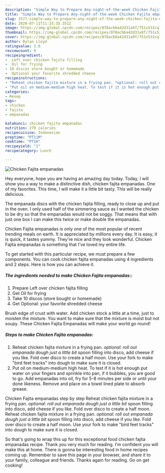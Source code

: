 ```yaml
---
description: "Simple Way to Prepare Any-night-of-the-week Chicken Fajita empanadas"
title: "Simple Way to Prepare Any-night-of-the-week Chicken Fajita empanadas"
slug: 1577-simple-way-to-prepare-any-night-of-the-week-chicken-fajita-empanadas
date: 2020-07-11T11:33:35.351Z
image: https://img-global.cpcdn.com/recipes/078acb6a42d31a9f/751x532cq70/chicken-fajita-empanadas-recipe-main-photo.jpg
thumbnail: https://img-global.cpcdn.com/recipes/078acb6a42d31a9f/751x532cq70/chicken-fajita-empanadas-recipe-main-photo.jpg
cover: https://img-global.cpcdn.com/recipes/078acb6a42d31a9f/751x532cq70/chicken-fajita-empanadas-recipe-main-photo.jpg
author: Dylan Lloyd
ratingvalue: 3.6
reviewcount: 9
recipeingredient:
-  Left over chicken fajita filling
-  Oil for frying
- 10 discos store bought or homemade
-  Optional your favorite shredded cheese
recipeinstructions:
- "Reheat chicken fajita mixture in a frying pan. *optional: roll out empanada dough just a little bit* spoon filling into disco, add cheese if you like. Fold over disco to create a half moon. Use your fork to make &#34;bird feet tracks&#34; into dough to make sure it is closed."
- "Put oil on medium-medium high heat. To test if it is hot enough put water on your fingers and sprinkle into pan, if it bubbles, you are good to go. Add empanadas into oil, fry for 5-8 minutes per side or until your done likeness. Remove and place on a towel lined plate to absorb grease."
categories:
- Resep
tags:
- chicken
- fajita
- empanadas

katakunci: chicken fajita empanadas
nutrition: 279 calories
recipecuisine: Indonesian
preptime: "PT11M"
cooktime: "PT1H"
recipeyield: "1"
recipecategory: Lunch

---
```



![Chicken Fajita empanadas](https://img-global.cpcdn.com/recipes/078acb6a42d31a9f/751x532cq70/chicken-fajita-empanadas-recipe-main-photo.jpg)

Hey everyone, hope you are having an amazing day today. Today, I will show you a way to make a distinctive dish, chicken fajita empanadas. One of my favorites. This time, I will make it a little bit tasty. This will be really delicious.

The empanada discs with the chicken fajita filling, ready to close up and put in the oven. I only used half of the simmering sauce as I wanted the chicken to be dry so that the empanadas would not be soggy. That means that with just one box I can make this twice or make double the empanadas.

Chicken Fajita empanadas is only one of the most popular of recent trending meals on earth. It is appreciated by millions every day. It is easy, it is quick, it tastes yummy. They're nice and they look wonderful. Chicken Fajita empanadas is something that I've loved my entire life.


To get started with this particular recipe, we must prepare a few components. You can cook chicken fajita empanadas using 4 ingredients and 2 steps. Here is how you can achieve it.

##### The ingredients needed to make Chicken Fajita empanadas::

1. Prepare  Left over chicken fajita filling
1. Get  Oil for frying
1. Take 10 discos (store bought or homemade)
1. Get  Optional: your favorite shredded cheese


Brush edge of crust with water. Add chicken stock a little at a time, just to moisten the mixture. You want to make sure that the mixture is moist but not soupy. These Chicken Fajita Empanadas will make your world go round! 

##### Steps to make Chicken Fajita empanadas:

1. Reheat chicken fajita mixture in a frying pan. *optional: roll out empanada dough just a little bit* spoon filling into disco, add cheese if you like. Fold over disco to create a half moon. Use your fork to make &#34;bird feet tracks&#34; into dough to make sure it is closed.
1. Put oil on medium-medium high heat. To test if it is hot enough put water on your fingers and sprinkle into pan, if it bubbles, you are good to go. Add empanadas into oil, fry for 5-8 minutes per side or until your done likeness. Remove and place on a towel lined plate to absorb grease.


Chicken Fajita empanadas step by step Reheat chicken fajita mixture in a frying pan. *optional: roll out empanada dough just a little bit* spoon filling into disco, add cheese if you like. Fold over disco to create a half moon. Reheat chicken fajita mixture in a frying pan. *optional: roll out empanada dough just a little bit* spoon filling into disco, add cheese if you like. Fold over disco to create a half moon. Use your fork to make &#34;bird feet tracks&#34; into dough to make sure it is closed. 

So that's going to wrap this up for this exceptional food chicken fajita empanadas recipe. Thank you very much for reading. I'm confident you will make this at home. There is gonna be interesting food in home recipes coming up. Remember to save this page in your browser, and share it to your family, colleague and friends. Thanks again for reading. Go on get cooking!
